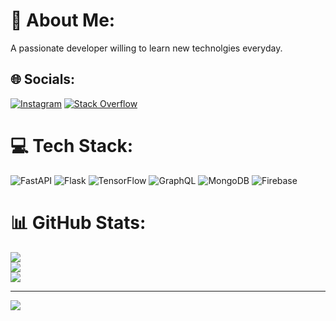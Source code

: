 # 💫 About Me:
A passionate developer willing to learn new technolgies everyday.


## 🌐 Socials:
[![Instagram](https://img.shields.io/badge/Instagram-%23E4405F.svg?logo=Instagram&logoColor=white)](https://instagram.com/_sakthii_24) [![Stack Overflow](https://img.shields.io/badge/-Stackoverflow-FE7A16?logo=stack-overflow&logoColor=white)](https://stackoverflow.com/users/23518756) 

# 💻 Tech Stack:
![FastAPI](https://img.shields.io/badge/FastAPI-005571?style=for-the-badge&logo=fastapi) ![Flask](https://img.shields.io/badge/flask-%23000.svg?style=for-the-badge&logo=flask&logoColor=white) ![TensorFlow](https://img.shields.io/badge/TensorFlow-%23FF6F00.svg?style=for-the-badge&logo=TensorFlow&logoColor=white) ![GraphQL](https://img.shields.io/badge/-GraphQL-E10098?style=for-the-badge&logo=graphql&logoColor=white) ![MongoDB](https://img.shields.io/badge/MongoDB-%234ea94b.svg?style=for-the-badge&logo=mongodb&logoColor=white) ![Firebase](https://img.shields.io/badge/firebase-%23039BE5.svg?style=for-the-badge&logo=firebase)
# 📊 GitHub Stats:
![](https://github-readme-stats.vercel.app/api?username=SAKTHIPRAKASH28&theme=radical&hide_border=false&include_all_commits=false&count_private=false)<br/>
![](https://github-readme-streak-stats.herokuapp.com/?user=SAKTHIPRAKASH28&theme=radical&hide_border=false)<br/>
![](https://github-readme-stats.vercel.app/api/top-langs/?username=SAKTHIPRAKASH28&theme=radical&hide_border=false&include_all_commits=false&count_private=false&layout=compact)

---
[![](https://visitcount.itsvg.in/api?id=SAKTHIPRAKASH28&icon=0&color=0)](https://visitcount.itsvg.in)

<!-- Proudly created with GPRM ( https://gprm.itsvg.in ) -->
